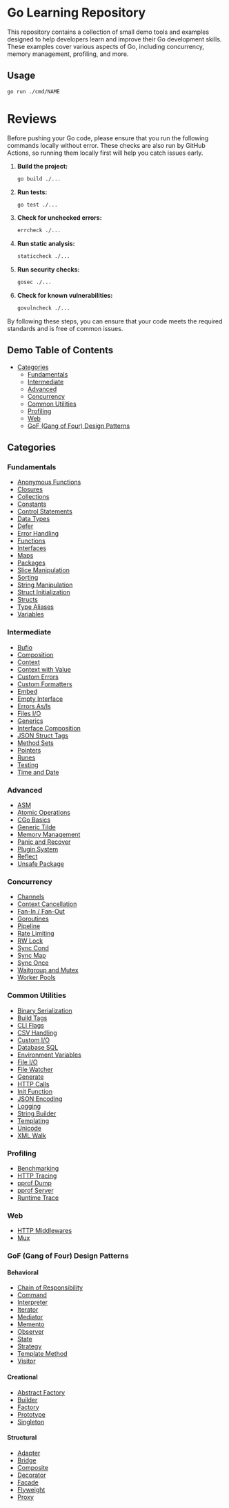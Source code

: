 # Go Learning Repository

This repository contains a collection of small demo tools and examples designed to help developers learn and improve their Go development skills. These examples cover various aspects of Go, including concurrency, memory management, profiling, and more.

## Usage

    go run ./cmd/NAME

# Reviews

Before pushing your Go code, please ensure that you run the following commands locally without error. These checks are also run by GitHub Actions, so running them locally first will help you catch issues early.

1. **Build the project:**
    ```sh
    go build ./...
    ```

2. **Run tests:**
    ```sh
    go test ./...
    ```

3. **Check for unchecked errors:**
    ```sh
    errcheck ./...
    ```

4. **Run static analysis:**
    ```sh
    staticcheck ./...
    ```

5. **Run security checks:**
    ```sh
    gosec ./...
    ```

6. **Check for known vulnerabilities:**
    ```sh
    govulncheck ./...
    ```

By following these steps, you can ensure that your code meets the required standards and is free of common issues.

## Demo Table of Contents

- [Categories](#categories)
  - [Fundamentals](#fundamentals)
  - [Intermediate](#intermediate)
  - [Advanced](#advanced)
  - [Concurrency](#concurrency)
  - [Common Utilities](#common-utilities)
  - [Profiling](#profiling)
  - [Web](#web)
  - [GoF (Gang of Four) Design Patterns](#gof-gang-of-four-design-patterns)

## Categories

### Fundamentals
- [Anonymous Functions](cmd/fundamentals-anonymous)
- [Closures](cmd/fundamentals-closures)
- [Collections](cmd/fundamentals-collections)
- [Constants](cmd/fundamentals-constants)
- [Control Statements](cmd/fundamentals-control)
- [Data Types](cmd/fundamentals-datatypes)
- [Defer](cmd/fundamentals-defer)
- [Error Handling](cmd/fundamentals-error_handling)
- [Functions](cmd/fundamentals-functions)
- [Interfaces](cmd/fundamentals-interfaces)
- [Maps](cmd/fundamentals-maps)
- [Packages](cmd/fundamentals-packages)
- [Slice Manipulation](cmd/fundamentals-slice)
- [Sorting](cmd/fundamentals-sort)
- [String Manipulation](cmd/fundamentals-string_manipulation)
- [Struct Initialization](cmd/fundamentals-struct_init)
- [Structs](cmd/fundamentals-structs)
- [Type Aliases](cmd/fundamentals-type_aliases)
- [Variables](cmd/fundamentals-variables)

### Intermediate
- [Bufio](cmd/intermediate-bufio)
- [Composition](cmd/intermediate-composition)
- [Context](cmd/intermediate-context)
- [Context with Value](cmd/intermediate-context_with_value)
- [Custom Errors](cmd/intermediate-custom_errors)
- [Custom Formatters](cmd/intermediate-custom_formatters)
- [Embed](cmd/intermediate-embed)
- [Empty Interface](cmd/intermediate-empty_interface)
- [Errors As/Is](cmd/intermediate-errors_as_is)
- [Files I/O](cmd/intermediate-files_io)
- [Generics](cmd/intermediate-generics)
- [Interface Composition](cmd/intermediate-interface_composition)
- [JSON Struct Tags](cmd/intermediate-json_struct_tags)
- [Method Sets](cmd/intermediate-method_sets)
- [Pointers](cmd/intermediate-pointers)
- [Runes](cmd/intermediate-runes)
- [Testing](cmd/intermediate-testing)
- [Time and Date](cmd/intermediate-time_date)

### Advanced
- [ASM](cmd/advanced-asm)
- [Atomic Operations](cmd/advanced-atomic_operations)
- [CGo Basics](cmd/advanced-cgo_basics)
- [Generic Tilde](cmd/advanced-generic_tilde)
- [Memory Management](cmd/advanced-memory_management)
- [Panic and Recover](cmd/advanced-panic_recover)
- [Plugin System](cmd/advanced-plugin_system)
- [Reflect](cmd/advanced-reflect)
- [Unsafe Package](cmd/advanced-unsafe_package)

### Concurrency
- [Channels](cmd/concurrency-channels)
- [Context Cancellation](cmd/concurrency-context_cancelation)
- [Fan-In / Fan-Out](cmd/concurrency-fan_in_fan_out)
- [Goroutines](cmd/concurrency-goroutines)
- [Pipeline](cmd/concurrency-pipeline)
- [Rate Limiting](cmd/concurrency-rate_limiting)
- [RW Lock](cmd/concurrency-rw_lock)
- [Sync Cond](cmd/concurrency-sync_cond)
- [Sync Map](cmd/concurrency-sync_map)
- [Sync Once](cmd/concurrency-sync_once)
- [Waitgroup and Mutex](cmd/concurrency-waitgroup_mutex)
- [Worker Pools](cmd/concurrency-worker_pools)

### Common Utilities
- [Binary Serialization](cmd/common-binary_serialization)
- [Build Tags](cmd/common-build_tags)
- [CLI Flags](cmd/common-cli_flags)
- [CSV Handling](cmd/common-csv)
- [Custom I/O](cmd/common-custom_io)
- [Database SQL](cmd/common-database_sql)
- [Environment Variables](cmd/common-env_variables)
- [File I/O](cmd/common-file_io)
- [File Watcher](cmd/common-file_watcher)
- [Generate](cmd/common-generate)
- [HTTP Calls](cmd/common-httpcalls)
- [Init Function](cmd/common-init_function)
- [JSON Encoding](cmd/common-json_encoding)
- [Logging](cmd/common-logging)
- [String Builder](cmd/common-stringbuilder)
- [Templating](cmd/common-templating)
- [Unicode](cmd/common-unicode)
- [XML Walk](cmd/common-xml_walk)

### Profiling
- [Benchmarking](cmd/profiling-benchmarking)
- [HTTP Tracing](cmd/profiling-http_tracing)
- [pprof Dump](cmd/profiling-pprof_dump)
- [pprof Server](cmd/profiling-pprof_server)
- [Runtime Trace](cmd/profiling-runtime_trace)

### Web
- [HTTP Middlewares](cmd/web-http_middlewares)
- [Mux](cmd/web-mux)

### GoF (Gang of Four) Design Patterns

#### Behavioral
- [Chain of Responsibility](cmd/gof-behavioral-chain_of_responsibility)
- [Command](cmd/gof-behavioral-command)
- [Interpreter](cmd/gof-behavioral-interpreter)
- [Iterator](cmd/gof-behavioral-iterator)
- [Mediator](cmd/gof-behavioral-mediator)
- [Memento](cmd/gof-behavioral-memento)
- [Observer](cmd/gof-behavioral-observer)
- [State](cmd/gof-behavioral-state)
- [Strategy](cmd/gof-behavioral-strategy)
- [Template Method](cmd/gof-behavioral-template_method)
- [Visitor](cmd/gof-behavioral-visitor)

#### Creational
- [Abstract Factory](cmd/gof-creational-abstract_factory)
- [Builder](cmd/gof-creational-builder)
- [Factory](cmd/gof-creational-factory)
- [Prototype](cmd/gof-creational-prototype)
- [Singleton](cmd/gof-creational-singleton)

#### Structural
- [Adapter](cmd/gof-structural-adapter)
- [Bridge](cmd/gof-structural-bridge)
- [Composite](cmd/gof-structural-composite)
- [Decorator](cmd/gof-structural-decorator)
- [Facade](cmd/gof-structural-facade)
- [Flyweight](cmd/gof-structural-flyweight)
- [Proxy](cmd/gof-structural-proxy)

